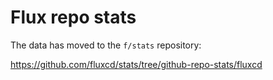 # Flux repo stats
 
The data has moved to the `f/stats` repository:
 
<https://github.com/fluxcd/stats/tree/github-repo-stats/fluxcd>

